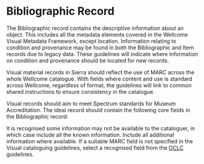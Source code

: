# Bibliographic Record

The Bibliographic record contains the descriptive information about an object. This includes all the metadata elements covered in the Wellcome Visual Metadata Framework, except location. Information relating to condition and provenance may be found in both the Bibliographic and Item records due to legacy data. These guidelines will indicate where information on condition and provenance should be located for new records.

Visual material records in Sierra should reflect the use of MARC across the whole Wellcome catalogue. With fields where content and use is standard across Wellcome, regardless of format, the guidelines will link to common shared instructions to ensure consistency in the catalogue.

Visual records should aim to meet Spectrum standards for Museum Accreditation. The ideal record should contain the following core fields in the Bibliographic record:







It is recognised some information may not be available to the cataloguer, in which case include all the known information. Include all additional information where available. If a suitable MARC field is not specified in the Visual cataloguing guidelines, select a recognised field from the [OCLC](https://www.oclc.org/bibformats/en.html) guidelines.
